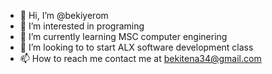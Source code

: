 - 👋 Hi, I’m @bekiyerom
- 👀 I’m interested in programing
- 🌱 I’m currently learning MSC computer enginering 
- 💞️ I’m looking to to start ALX software development class
- 📫 How to reach me contact me at bekitena34@gmail.com
<!---
bekiyerom/bekiyerom is a ✨ special ✨ repository because its `README.md` (this file) appears on your GitHub profile.
You can click the Preview link to take a look at your changes.
--->
